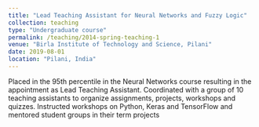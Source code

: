 ```yaml
---
title: "Lead Teaching Assistant for Neural Networks and Fuzzy Logic"
collection: teaching
type: "Undergraduate course"
permalink: /teaching/2014-spring-teaching-1
venue: "Birla Institute of Technology and Science, Pilani"
date: 2019-08-01
location: "Pilani, India"
---
```


Placed in the 95th percentile in the Neural Networks course resulting in the appointment as Lead Teaching Assistant. Coordinated with a group of 10 teaching assistants to organize assignments, projects, workshops and quizzes. Instructed workshops on Python, Keras and TensorFlow and mentored student groups in their term projects
